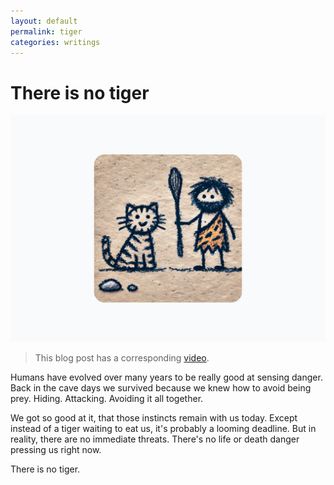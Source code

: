 ```yaml
---
layout: default
permalink: tiger
categories: writings
---
```


# There is no tiger

![notiger](/assets/covers/notiger.png)

> This blog post has a corresponding [video](https://www.youtube.com/watch?v=N8LUq4CG5QQ).

Humans have evolved over many years to be really good at sensing danger.
Back in the cave days we survived because we knew how to avoid being prey.
Hiding. Attacking. Avoiding it all together.

We got so good at it, that those instincts remain with us today.
Except instead of a tiger waiting to eat us, it's probably a looming deadline.
But in reality, there are no immediate threats.
There's no life or death danger pressing us right now.

There is no tiger.
